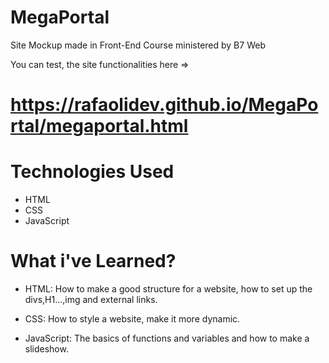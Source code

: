 # MegaPortal
Site Mockup made in Front-End Course ministered by B7 Web 

You can test, the site functionalities here => 
# https://rafaolidev.github.io/MegaPortal/megaportal.html

# Technologies Used 
- HTML
- CSS 
- JavaScript

# What i've Learned?
- HTML:
How to make a good structure for a website, how to set up the divs,H1...,img and external links.

- CSS:
How to style a website, make it more dynamic.

- JavaScript:
The basics of functions and variables and how to make a slideshow.
